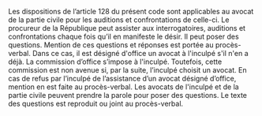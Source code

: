 Les dispositions de l’article 128 du présent code sont applicables au avocat de la partie civile pour les auditions et confrontations de celle-ci.
Le procureur de la République peut assister aux interrogatoires, auditions et confrontations chaque fois qu’il en manifeste le désir. Il peut poser des questions. Mention de ces questions et réponses est portée au procès-verbal. Dans ce cas, il est désigné d'office un avocat à l'inculpé s'il n'en a déjà. La commission d’office s’impose à l'inculpé. Toutefois, cette commission est non avenue si, par la suite, l’inculpé choisit un avocat.
En cas de refus par l’inculpé de l’assistance d’un avocat désigné d’office, mention en est faite au procès-verbal.
Les avocats de l'inculpé et de la partie civile peuvent prendre la parole pour poser des questions. Le texte des questions est reproduit ou joint au procès-verbal.